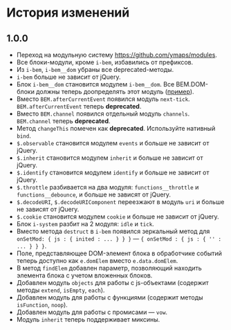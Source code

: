 # История изменений

## 1.0.0

- Переход на модульную систему https://github.com/ymaps/modules.
- Все блоки-модули, кроме `i-bem`, избавились от префиксов.
- Из `i-bem`, `i-bem__dom` убраны все deprecated-методы.
- `i-bem` больше не зависит от jQuery.
- Блок `i-bem__dom` становится модулем `i-bem__dom`. Все BEM.DOM-блоки должны теперь доопределять этот модуль ([пример](common.bundles/index/blocks/b-square/b-square.js)).
- Вместо `BEM.afterCurrentEvent` появился модуль `next-tick`. `BEM.afterCurrentEvent` теперь **deprecated**.
- Вместо `BEM.channel` появился отдельный модуль `channels`. `BEM.channel` теперь **deprecated**.
- Метод `changeThis` помечен как **deprecated**. Используйте нативный `bind`.
- `$.observable` становится модулем `events` и больше не зависит от jQuery.
- `$.inherit` становится модулем `inherit` и больше не зависит от jQuery.
- `$.identify` становится модулем `identify` и больше не зависит от jQuery.
- `$.throttle` разбивается на два модуля: `functions__throttle` и `functions__debounce`, и больше не зависят от jQuery.
- `$.decodeURI`, `$.decodeURIComponent` переезжают в модуль `uri` и больше не зависят от jQuery.
- `$.cookie` становится модулем `cookie` и больше не зависит от jQuery.
- Блок `i-system` разбит на 2 модуля: `idle` и `tick`.
- Вместо метода `destruct` в `i-bem` появился зеркальный метод для `onSetMod: { js : { inited : ... } } }` — `{ onSetMod : { js : { '' : ... } } }`.
- Поле, представляющее DOM-элемент блока в обработчике событий теперь доступно как `e.domElem` вместо `e.data.domElem`.
- В метод `findElem` добавлен параметр, позволяющий находить элемента блока с учетом вложенных блоков.
- Добавлен модуль `objects` для работы с js-объектами (содержит методы `extend`, `isEmpty`, `each`).
- Добавлен модуль для работы с функциями (содержит методы `isFunction`, `noop`).
- Добавлен модуль для работы с промисами — `vow`.
- Модуль `inherit` теперь поддерживает миксины.

